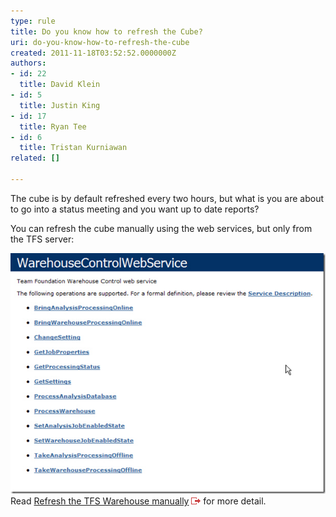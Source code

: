 ```yaml
---
type: rule
title: Do you know how to refresh the Cube?
uri: do-you-know-how-to-refresh-the-cube
created: 2011-11-18T03:52:52.0000000Z
authors:
- id: 22
  title: David Klein
- id: 5
  title: Justin King
- id: 17
  title: Ryan Tee
- id: 6
  title: Tristan Kurniawan
related: []

---
```


The cube is by default refreshed every two hours, but what is you are about to go into a status meeting and you want up to date reports?

You can refresh the cube manually using the web services, but only from the TFS server:
 
![](WarehouseWebControlService.jpg)
Read [Refresh the TFS Warehouse manually](http://www.ewaldhofman.nl/post/2009/11/25/Refresh-the-TFS-Warehouse-manually.aspx) 
![](../../assets/external.gif "You are now leaving SSW") for more detail.

